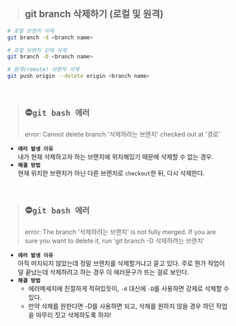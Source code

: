 > ## git branch 삭제하기 (로컬 및 원격)
```bash
# 로컬 브랜치 삭제
git branch -d <branch name>

# 로컬 브랜치 강제 삭제
git branch -D <branch name>

# 원격(remote) 브랜치 삭제
git push origin --delete origin <branch name>
```

<br>

> ## ⛔`git bash 에러`
> error: Cannot delete branch '삭제하려는 브랜치' checked out at '경로'
- **`에러 발생 이유`**
<br>내가 현재 삭제하고자 하는 브랜치에 위치해있기 때문에 삭제할 수 없는 경우.
- **`해결 방법`**
<br>현재 위치한 브랜치가 아닌 다른 브랜치로 `checkout`한 뒤, 다시 삭제한다.

<br>

> ## ⛔`git bash 에러`
> error: The branch '삭제하려는 브랜치' is not fully merged. If you are sure you want to delete it, run 'git branch -D 삭제하려는 브랜치'
- **`에러 발생 이유`**
<br>아직 머지되지 않았는데 정말 브랜치를 삭제할거냐고 묻고 있다. 주로 뭔가 작업이 덜 끝났는데 삭제하려고 하는 경우 이 에러문구가 뜨는 걸로 보인다.
- **`해결 방법`**
  - 에러메세지에 친절하게 적혀있듯이, `-d` 대신에 `-D`를 사용하면 강제로 삭제할 수 있다.
  - 만약 삭제를 원한다면 -D를 사용하면 되고, 삭제를 원하지 않을 경우 하던 작업을 마무리 짓고 삭제하도록 하자!